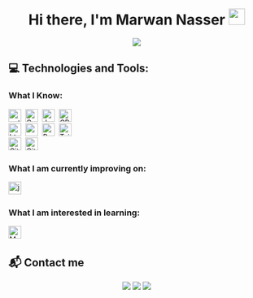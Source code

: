 <h1 align="center">
  Hi there, I'm Marwan Nasser
  <img src="https://github.com/blackcater/blackcater/raw/main/images/Hi.gif" height="32" />
</h1>


<!-- Typing SVG by DenverCoder1 - https://github.com/DenverCoder1/readme-typing-svg -->
<p align="center">
  <a target="_blank" href="https://github.com/DenverCoder1/readme-typing-svg">
    <img src="https://readme-typing-svg.herokuapp.com/?lines=Experienced%20Problem-Solver;Undergraduate%20Software%20Engineer;Front-End%20Web%20Developer&font=Fira%20Code&center=true&width=600&height=45&color=7F7F7F&vCenter=true&size=25">
  </a>
</p> 


## 💻 Technologies and Tools:
### What I Know:
<img src="https://img.shields.io/badge/-python-f7cc40?&logo=python&labelColor=f7cc40&logoColor=346fa0&logoSize=auto" alt="python logo" title="python" height="25" />&nbsp;
<img src="https://img.shields.io/badge/-C-00599c?&logo=c&labelColor=00599c&logoSize=auto" alt="C logo" title="C" height="25" />&nbsp;
<img src="https://img.shields.io/badge/-Java-E34F26?&logo=java&labelColor=E34F26&logoSize=auto" alt="Java logo" title="Java" height="25" />&nbsp;
<img src="https://img.shields.io/badge/-C++-00599c?&logo=c%2b%2b&labelColor=00599c&logoSize=auto" alt="CPP logo" title="CPP" height="25" />&nbsp;
<br>
<img src="https://img.shields.io/badge/-HTML-dc4d26?&logo=html5&labelColor=dc4d26&logoColor=white&logoSize=auto" alt="html5 logo" title="html5" height="25" />&nbsp;
<img src="https://img.shields.io/badge/-CSS-146eb0?&logo=css3&labelColor=146eb0&logoColor=white&logoSize=auto" alt="css3 logo" title="css3" height="25" />&nbsp;
<img src="https://img.shields.io/badge/-Bootstrap-7010ef?&logo=bootstrap&labelColor=7010ef&logoColor=white&logoSize=auto" alt="Bootstrap logo" title="Bootstrap" height="25" />&nbsp;
<img src="https://img.shields.io/badge/-Tailwind-151c2c?&logo=tailwindcss&labelColor=151c2c&logoColor=15b8c5&logoSize=auto" alt="Tailwind logo" title="Tailwind" height="25" />&nbsp;
<br>
<img src="https://img.shields.io/badge/-git-dc4d26?&logo=git&labelColor=dc4d26&logoColor=white&logoSize=auto" alt="Git logo" title="Git" height="25" />&nbsp;
<img src="https://img.shields.io/badge/-github-000?&logo=github&labelColor=black&logoColor=white&logoSize=auto" alt="GitHub logo" title="GitHub" height="25" />&nbsp;
### What I am currently improving on: 
<img src="https://img.shields.io/badge/-javascript-000?&logo=javascript&labelColor=000&logoColor=efd81d&logoSize=auto" alt="javascript logo" title="javascript" height="25" />&nbsp;

### What I am interested in learning:
<img src="https://img.shields.io/badge/-MySQL-42759c?&logo=MySQL&labelColor=42759c&logoColor=white&logoSize=auto" alt="MySQL logo" title="MySQL" height="25" />&nbsp;

<!-- <img src="https://user-images.githubusercontent.com/73097560/115834477-dbab4500-a447-11eb-908a-139a6edaec5c.gif"> -->


<h2> 
  📬 Contact me &nbsp;&nbsp;&nbsp;
</h2>  

<p align="center">
<!-- <a target="_blank" href="https://thomasgeorgethomas.com/"><img src="https://img.shields.io/badge/-WEB-FF4088?style=for-the-badge&logo=Hugo&logoColor=white"></img></a>	-->
<a target="_blank" href="https://www.linkedin.com/in/marwan-nasser-9574192b9/"><img src="https://img.shields.io/badge/-LinkedIn-0077B5?style=for-the-badge&logo=Linkedin&logoColor=white"></img></a>
<a target="_blank" href="mailto:mnasser.tech@gmail.com"><img src="https://img.shields.io/badge/-Gmail-D14836?style=for-the-badge&logo=Gmail&logoColor=white"></img></a>
<a target="_blank" href="https://wa.me/qr/JWSACZJ3G3QLG1"><img src="https://img.shields.io/badge/-WhatsApp-30d14e?style=for-the-badge&logo=whatsapp&logoColor=white"></img></a>
<br>
</p>  
